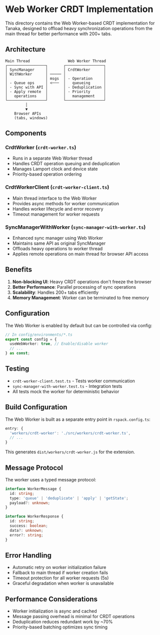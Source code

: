 # Web Worker CRDT Implementation

This directory contains the Web Worker-based CRDT implementation for Tanaka, designed to offload heavy synchronization operations from the main thread for better performance with 200+ tabs.

## Architecture

```
Main Thread                 Web Worker Thread
┌─────────────────┐       ┌─────────────────┐
│ SyncManager     │       │ CrdtWorker      │
│ WithWorker      │ ───── │                 │
│                 │ msgs  │ - Operation     │
│ - Queue ops     │ <───  │   queueing      │
│ - Sync with API │       │ - Deduplication │
│ - Apply remote  │       │ - Priority      │
│   operations    │       │   management    │
└─────────────────┘       └─────────────────┘
         │
         ▼
    Browser APIs
    (tabs, windows)
```

## Components

### CrdtWorker (`crdt-worker.ts`)
- Runs in a separate Web Worker thread
- Handles CRDT operation queuing and deduplication
- Manages Lamport clock and device state
- Priority-based operation ordering

### CrdtWorkerClient (`crdt-worker-client.ts`)
- Main thread interface to the Web Worker
- Provides async methods for worker communication
- Handles worker lifecycle and error recovery
- Timeout management for worker requests

### SyncManagerWithWorker (`sync-manager-with-worker.ts`)
- Enhanced sync manager using Web Worker
- Maintains same API as original SyncManager
- Offloads heavy operations to worker thread
- Applies remote operations on main thread for browser API access

## Benefits

1. **Non-blocking UI**: Heavy CRDT operations don't freeze the browser
2. **Better Performance**: Parallel processing of sync operations
3. **Scalability**: Handles 200+ tabs efficiently
4. **Memory Management**: Worker can be terminated to free memory

## Configuration

The Web Worker is enabled by default but can be controlled via config:

```typescript
// In config/environments/*.ts
export const config = {
  useWebWorker: true, // Enable/disable worker
  // ...
} as const;
```

## Testing

- `crdt-worker-client.test.ts` - Tests worker communication
- `sync-manager-with-worker.test.ts` - Integration tests
- All tests mock the worker for deterministic behavior

## Build Configuration

The Web Worker is built as a separate entry point in `rspack.config.ts`:

```typescript
entry: {
  'workers/crdt-worker': './src/workers/crdt-worker.ts',
  // ...
}
```

This generates `dist/workers/crdt-worker.js` for the extension.

## Message Protocol

The worker uses a typed message protocol:

```typescript
interface WorkerMessage {
  id: string;
  type: 'queue' | 'deduplicate' | 'apply' | 'getState';
  payload?: unknown;
}

interface WorkerResponse {
  id: string;
  success: boolean;
  data?: unknown;
  error?: string;
}
```

## Error Handling

- Automatic retry on worker initialization failure
- Fallback to main thread if worker creation fails
- Timeout protection for all worker requests (5s)
- Graceful degradation when worker is unavailable

## Performance Considerations

- Worker initialization is async and cached
- Message passing overhead is minimal for CRDT operations
- Deduplication reduces redundant work by ~70%
- Priority-based batching optimizes sync timing

